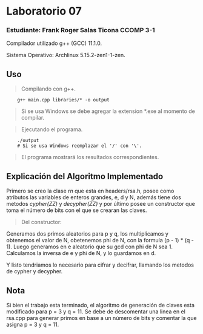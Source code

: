 # Laboratorio 07

### Estudiante: Frank Roger Salas Ticona        CCOMP 3-1

Compilador utilizado g++ (GCC) 11.1.0.

Sistema Operativo: Archlinux 5.15.2-zen1-1-zen.

## Uso

> Compilando con g++.

        g++ main.cpp libraries/* -o output

> Si se usa Windows se debe agregar la extension \*.exe al momento de compilar.


> Ejecutando el programa.

        ./output
        # Si se usa Windows reemplazar el '/' con '\'.

> El programa mostrará los resultados correspondientes.

## Explicación del Algoritmo Implementado

Primero se creo la clase *rn* que esta en headers/rsa.h, posee como atributos las variables de enteros grandes, e, d y N, además tiene dos metodos *cypher(ZZ)* y *decypher(ZZ)* y por último posee un constructor que toma el número de bits con el que se crearan las claves.

> Del constructor:

Generamos dos primos aleatorios para p y q, los multiplicamos y obtenemos el valor de N, obetenemos phi de N, con la formula (p - 1) * (q - 1). Luego generamos en e aleatorio que su gcd con phi de N sea 1. Calculamos la inversa de e y phi de N, y lo guardamos en d.

Y listo tendriamos lo necesario para cifrar y decifrar, llamando los metodos de cypher y decypher.

## Nota

Si bien el trabajo esta terminado, el algoritmo de generación de claves esta modificado para p = 3 y q = 11. Se debe de descomentar una linea en el rsa.cpp para generar primos en base a un número de bits y comentar la que asigna p = 3 y q = 11.
